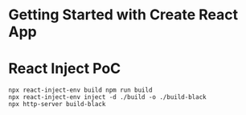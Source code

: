 # Getting Started with Create React App

# React Inject PoC

```
npx react-inject-env build npm run build
npx react-inject-env inject -d ./build -o ./build-black
npx http-server build-black 
```